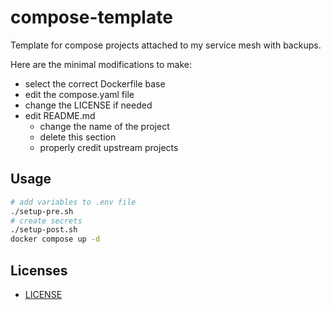 # compose-template

Template for compose projects attached to my service mesh with backups.

Here are the minimal modifications to make:

- select the correct Dockerfile base
- edit the compose.yaml file
- change the LICENSE if needed
- edit README.md
  - change the name of the project
  - delete this section
  - properly credit upstream projects

## Usage

```sh
# add variables to .env file
./setup-pre.sh
# create secrets
./setup-post.sh
docker compose up -d
```

## Licenses

- [LICENSE](LICENSE)
